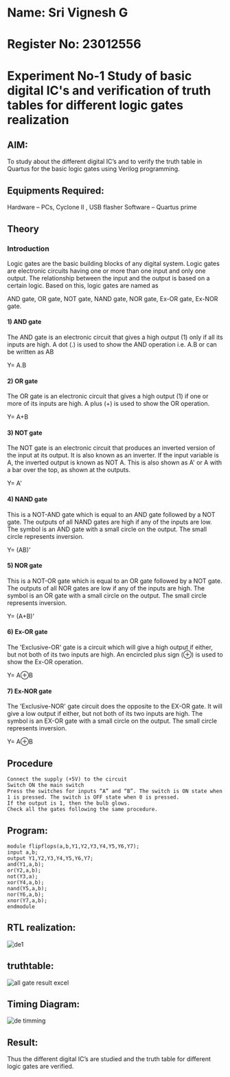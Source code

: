 # Name: Sri Vignesh G
# Register No: 23012556
# Experiment No-1 Study of basic digital IC's and verification of truth tables for different logic gates realization
## AIM:
To study about the different digital IC’s and to verify the truth table in Quartus for the basic logic gates using Verilog programming.
## Equipments Required:
 Hardware – PCs, Cyclone II , USB flasher
 Software – Quartus prime
## Theory
### Introduction
Logic gates are the basic building blocks of any digital system. Logic gates are electronic circuits having one or more than one input and only one output. The relationship between the input and the output is based on a certain logic. Based on this, logic gates are named as

AND gate,
OR gate,
NOT gate,
NAND gate,
NOR gate,
Ex-OR gate,
Ex-NOR gate.
#### 1) AND gate
The AND gate is an electronic circuit that gives a high output (1) only if all its inputs are high. A dot (.) is used to show the AND operation i.e. A.B or can be written as AB

Y= A.B

#### 2) OR gate
The OR gate is an electronic circuit that gives a high output (1) if one or more of its inputs are high. A plus (+) is used to show the OR operation.

Y= A+B

#### 3) NOT gate
The NOT gate is an electronic circuit that produces an inverted version of the input at its output. It is also known as an inverter. If the input variable is A, the inverted output is known as NOT A. This is also shown as A' or A with a bar over the top, as shown at the outputs.

Y= A'

#### 4) NAND gate
This is a NOT-AND gate which is equal to an AND gate followed by a NOT gate. The outputs of all NAND gates are high if any of the inputs are low. The symbol is an AND gate with a small circle on the output. The small circle represents inversion.

Y= (AB)’

#### 5) NOR gate
This is a NOT-OR gate which is equal to an OR gate followed by a NOT gate. The outputs of all NOR gates are low if any of the inputs are high. The symbol is an OR gate with a small circle on the output. The small circle represents inversion.

Y= (A+B)’

#### 6) Ex-OR gate
The 'Exclusive-OR' gate is a circuit which will give a high output if either, but not both of its two inputs are high. An encircled plus sign (⊕) is used to show the Ex-OR operation.

Y= A⊕B

#### 7) Ex-NOR gate
The 'Exclusive-NOR' gate circuit does the opposite to the EX-OR gate. It will give a low output if either, but not both of its two inputs are high. The symbol is an EX-OR gate with a small circle on the output. The small circle represents inversion.

Y= A⊕B

## Procedure
```
Connect the supply (+5V) to the circuit
Switch ON the main switch
Press the switches for inputs “A” and “B”. The switch is ON state when 1 is pressed. The switch is OFF state when 0 is pressed.
If the output is 1, then the bulb glows.
Check all the gates following the same procedure.
```
## Program:
``` 
module flipflops(a,b,Y1,Y2,Y3,Y4,Y5,Y6,Y7);
input a,b;
output Y1,Y2,Y3,Y4,Y5,Y6,Y7;
and(Y1,a,b);
or(Y2,a,b);
not(Y3,a);
xor(Y4,a,b);
nand(Y5,a,b);
nor(Y6,a,b);
xnor(Y7,a,b);
endmodule
```
## RTL realization:
![de1](https://github.com/SriVignesh-G/Study-of-basic-digital-IC-s-and-verification-of-truth-tables-for-different-logic-gates-realization-/assets/147576510/3f368a86-fa6b-4b20-82ff-e55d0597f549)
## truthtable:
![all gate result excel](https://github.com/SriVignesh-G/Study-of-basic-digital-IC-s-and-verification-of-truth-tables-for-different-logic-gates-realization-/assets/147576510/5d1cfc57-dc9d-47c8-ba48-caf4fe274ac0)

## Timing Diagram:
![de timming](https://github.com/SriVignesh-G/Study-of-basic-digital-IC-s-and-verification-of-truth-tables-for-different-logic-gates-realization-/assets/147576510/a05bf0f2-577e-4e21-81d8-f83085b4b53d)



## Result:
Thus the different digital IC’s are studied and the truth table for different logic gates are verified.
